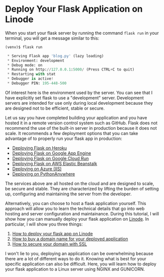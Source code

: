 # Deploy Your Flask Application on Linode

When you start your flask server by running the command `flask run` in your terminal, you will get a message similar to this:

```python
(venv)$ flask run

 * Serving Flask app 'blog.py' (lazy loading)
 * Environment: development
 * Debug mode: on
 * Running on http://127.0.0.1:5000/ (Press CTRL+C to quit)
 * Restarting with stat
 * Debugger is active!
 * Debugger PIN: 195-448-500
```

Of interest here is the environment used by the server. You can see that I have explicitly  set flask to use a "development" server. Development servers are intended for use only during local development because they are designed not to be efficient, stable or secure. 

Let us say you have completed building your application and you have hosted it in a remote version control system such as GitHub. Flask does not recommend the use of the built-in server in production because it does not scale. It recommends a few deployment options that you can take advantage of to properly run your flask app in production:


- [Deploying Flask on Heroku](https://devcenter.heroku.com/articles/getting-started-with-python)
- [Deploying Flask on Google App Engine](https://cloud.google.com/appengine/docs/standard/python3/runtime)
- [Deploying Flask on Google Cloud Run](https://cloud.google.com/run/docs/quickstarts/build-and-deploy/python)
- [Deploying Flask on AWS Elastic Beanstalk](https://docs.aws.amazon.com/elasticbeanstalk/latest/dg/create-deploy-python-flask.html)
- [Deploying on Azure (IIS)](https://docs.microsoft.com/en-us/azure/app-service/containers/how-to-configure-python)
- [Deploying on PythonAnywhere](https://help.pythonanywhere.com/pages/Flask/)

The services above are all hosted on the cloud and are designed to scale, be secure and stable. They are characterized by lifting the burden of setting up, configuring and maintaining the server from the developer.

Alternatively, you can choose to host a flask application yourself. This approach will allow you to learn the technical details that go into web hosting and server configuration and maintainance. During this tutorial, I will show how you can manually deploy your flask application on [Linode](https://linode.gvw92c.net/15oBBg/). In particular, I will show you three things:

1. [How to deploy your flask app on Linode](/linode/deploy_on_linode.md)
2. [How to buy a domain name for your deployed application](/linode/buy_domain.md)
3. [How to secure your domain with SSL](/linode/secure_domain_with_ssl.md)

I won't lie to you, deploying an application can be overwhelming because there are a lot of different ways to do it. Knowing what is best for your specific application can also be difficult. Here, you will learn how to deploy your flask application to a Linux server using NGINX and GUNICORN.

